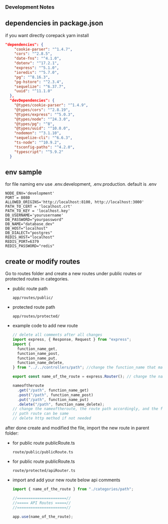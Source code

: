 ### Development Notes

## dependencies in package.json

if you want directly corepack yarn install

```json
"dependencies": {
    "cookie-parser": "^1.4.7",
    "cors": "^2.8.5",
    "date-fns": "^4.1.0",
    "dotenv": "^17.2.1",
    "express": "^5.1.0",
    "ioredis": "^5.7.0",
    "pg": "^8.16.3",
    "pg-hstore": "^2.3.4",
    "sequelize": "^6.37.7",
    "uuid": "^11.1.0"
  },
  "devDependencies": {
    "@types/cookie-parser": "^1.4.9",
    "@types/cors": "^2.8.19",
    "@types/express": "^5.0.3",
    "@types/node": "^24.3.0",
    "@types/pg": "^8",
    "@types/uuid": "^10.0.0",
    "nodemon": "^3.1.10",
    "sequelize-cli": "^6.6.3",
    "ts-node": "^10.9.2",
    "tsconfig-paths": "^4.2.0",
    "typescript": "^5.9.2"
  }
```

## env sample

for file naming env use .env.development, .env.production. default is .env

```
NODE_ENV='development'
PORT = 8080
ALLOWED_ORIGINS='http://localhost:8100, http://localhost:3000'
PATH_TO_CERT = 'localhost.crt'
PATH_TO_KEY = 'localhost.key'
DB_USERNAME='yourusername'
DB_PASSWORD="yourpassword"
DB_NAME="database_dev"
DB_HOST="localhost"
DB_DIALECT="postgres"
REDIS_HOST="localhost"
REDIS_PORT=6379
REDIS_PASSWORD="redis"
```

## create or modify routes

Go to routes folder and create a new routes under public routes or protected routes in categories.

- public route path

  ```path
  app/routes/public/
  ```

- protected route path

  ```path
  app/routes/protected/
  ```

- example code to add new route

  ```typescript
  // delete all comments after all changes
  import express, { Response, Request } from "express";
  import {
    function_name_get,
    function_name_post,
    function_name_put,
    function_name_delete,
  } from "../../controllers/path"; //change the function_name that matches with the controller and change the import path

  export const name_of_the_route = express.Router(); // change the name_of_the_route accordingly

  nameoftheroute
    .get("/path", function_name_get)
    .post("/path", function_name_post)
    .put("/path", function_name_put)
    .delete("/path", function_name_delete);
  // change the nameoftheroute, the route path accordingly, and the functionnames
  // path route can be same
  // delete http method if not needed
  ```

after done create and modified the file, import the new route in parent folder:

- for public route publicRoute.ts

  ```path
  route/public/publicRoute.ts
  ```

- for public route publicRoute.ts

  ```path
  route/protected/apiRouter.ts
  ```

- import and add your new route below api comments

  ```typescript
  import { name_of_the_route } from "./categories/path";

  //======================//
  //===== API Routes =====//
  //======================//

  app.use(name_of_the_route);
  ```
